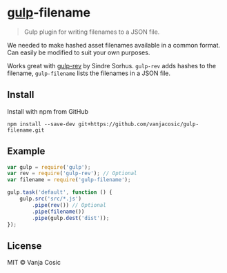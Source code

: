 # [gulp](https://github.com/wearefractal/gulp)-filename

> Gulp plugin for writing filenames to a JSON file.

We needed to make hashed asset filenames available in a common format.
Can easily be modified to suit your own purposes.

Works great with [gulp-rev](https://github.com/sindresorhus/gulp-rev) by Sindre Sorhus.
`gulp-rev` adds hashes to the filename, `gulp-filename` lists the filenames in a JSON file.

## Install

Install with npm from GitHub

```
npm install --save-dev git+https://github.com/vanjacosic/gulp-filename.git
```


## Example

```js
var gulp = require('gulp');
var rev = require('gulp-rev'); // Optional
var filename = require('gulp-filename');

gulp.task('default', function () {
	gulp.src('src/*.js')
		.pipe(rev()) // Optional
		.pipe(filename())
		.pipe(gulp.dest('dist'));
});
```

## License
MIT © Vanja Cosic